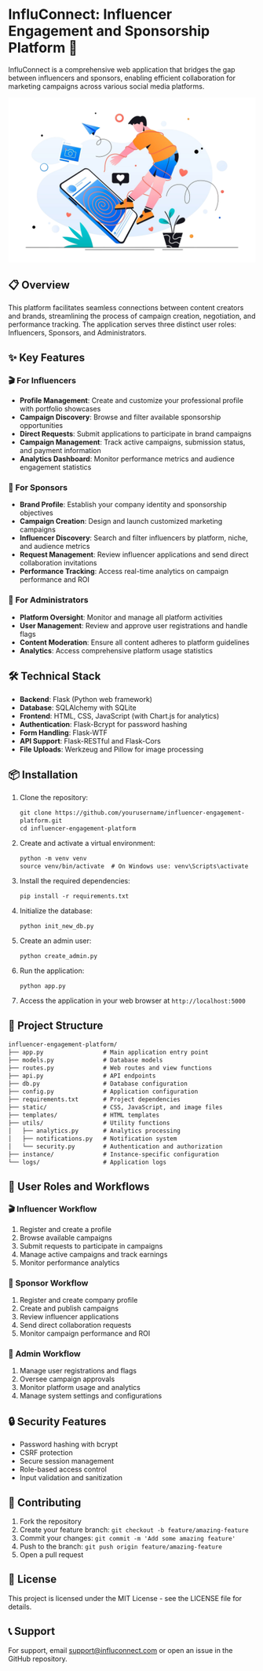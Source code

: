 # InfluConnect: Influencer Engagement and Sponsorship Platform 🚀

InfluConnect is a comprehensive web application that bridges the gap between influencers and sponsors, enabling efficient collaboration for marketing campaigns across various social media platforms.

![InfluConnect Homepage](static/Images/home.png)

## 📋 Overview

This platform facilitates seamless connections between content creators and brands, streamlining the process of campaign creation, negotiation, and performance tracking. The application serves three distinct user roles: Influencers, Sponsors, and Administrators.

## ✨ Key Features

### 🎬 For Influencers
- **Profile Management**: Create and customize your professional profile with portfolio showcases
- **Campaign Discovery**: Browse and filter available sponsorship opportunities
- **Direct Requests**: Submit applications to participate in brand campaigns
- **Campaign Management**: Track active campaigns, submission status, and payment information
- **Analytics Dashboard**: Monitor performance metrics and audience engagement statistics

### 💼 For Sponsors
- **Brand Profile**: Establish your company identity and sponsorship objectives
- **Campaign Creation**: Design and launch customized marketing campaigns
- **Influencer Discovery**: Search and filter influencers by platform, niche, and audience metrics
- **Request Management**: Review influencer applications and send direct collaboration invitations
- **Performance Tracking**: Access real-time analytics on campaign performance and ROI

### 🔧 For Administrators
- **Platform Oversight**: Monitor and manage all platform activities
- **User Management**: Review and approve user registrations and handle flags
- **Content Moderation**: Ensure all content adheres to platform guidelines
- **Analytics**: Access comprehensive platform usage statistics

## 🛠️ Technical Stack

- **Backend**: Flask (Python web framework)
- **Database**: SQLAlchemy with SQLite
- **Frontend**: HTML, CSS, JavaScript (with Chart.js for analytics)
- **Authentication**: Flask-Bcrypt for password hashing
- **Form Handling**: Flask-WTF
- **API Support**: Flask-RESTful and Flask-Cors
- **File Uploads**: Werkzeug and Pillow for image processing

## 📦 Installation

1. Clone the repository:
   ```
   git clone https://github.com/yourusername/influencer-engagement-platform.git
   cd influencer-engagement-platform
   ```

2. Create and activate a virtual environment:
   ```
   python -m venv venv
   source venv/bin/activate  # On Windows use: venv\Scripts\activate
   ```

3. Install the required dependencies:
   ```
   pip install -r requirements.txt
   ```

4. Initialize the database:
   ```
   python init_new_db.py
   ```

5. Create an admin user:
   ```
   python create_admin.py
   ```

6. Run the application:
   ```
   python app.py
   ```

7. Access the application in your web browser at `http://localhost:5000`

## 📂 Project Structure

```
influencer-engagement-platform/
├── app.py                 # Main application entry point
├── models.py              # Database models
├── routes.py              # Web routes and view functions
├── api.py                 # API endpoints
├── db.py                  # Database configuration
├── config.py              # Application configuration
├── requirements.txt       # Project dependencies
├── static/                # CSS, JavaScript, and image files
├── templates/             # HTML templates
├── utils/                 # Utility functions
│   ├── analytics.py       # Analytics processing
│   ├── notifications.py   # Notification system
│   └── security.py        # Authentication and authorization
├── instance/              # Instance-specific configuration
└── logs/                  # Application logs
```

## 👥 User Roles and Workflows

### 🎬 Influencer Workflow
1. Register and create a profile
2. Browse available campaigns
3. Submit requests to participate in campaigns
4. Manage active campaigns and track earnings
5. Monitor performance analytics

### 💼 Sponsor Workflow
1. Register and create company profile
2. Create and publish campaigns
3. Review influencer applications
4. Send direct collaboration requests
5. Monitor campaign performance and ROI

### 🔧 Admin Workflow
1. Manage user registrations and flags
2. Oversee campaign approvals
3. Monitor platform usage and analytics
4. Manage system settings and configurations

## 🔒 Security Features

- Password hashing with bcrypt
- CSRF protection
- Secure session management
- Role-based access control
- Input validation and sanitization

## 🤝 Contributing

1. Fork the repository
2. Create your feature branch: `git checkout -b feature/amazing-feature`
3. Commit your changes: `git commit -m 'Add some amazing feature'`
4. Push to the branch: `git push origin feature/amazing-feature`
5. Open a pull request

## 📄 License

This project is licensed under the MIT License - see the LICENSE file for details.

## 📞 Support

For support, email support@influconnect.com or open an issue in the GitHub repository.
